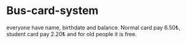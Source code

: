 # Bus-card-system
everyone have name, birthdate and balance. Normal card pay 6.50₺, student card pay 2.20₺ and  for old people it is free.



